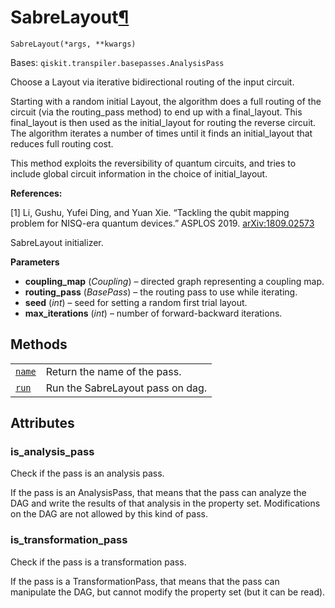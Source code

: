 # SabreLayout[¶](#sabrelayout "Permalink to this headline")

<span id="undefined" />

`SabreLayout(*args, **kwargs)`

Bases: `qiskit.transpiler.basepasses.AnalysisPass`

Choose a Layout via iterative bidirectional routing of the input circuit.

Starting with a random initial Layout, the algorithm does a full routing of the circuit (via the routing\_pass method) to end up with a final\_layout. This final\_layout is then used as the initial\_layout for routing the reverse circuit. The algorithm iterates a number of times until it finds an initial\_layout that reduces full routing cost.

This method exploits the reversibility of quantum circuits, and tries to include global circuit information in the choice of initial\_layout.

**References:**

\[1] Li, Gushu, Yufei Ding, and Yuan Xie. “Tackling the qubit mapping problem for NISQ-era quantum devices.” ASPLOS 2019. [arXiv:1809.02573](https://arxiv.org/pdf/1809.02573.pdf)

SabreLayout initializer.

**Parameters**

*   **coupling\_map** (*Coupling*) – directed graph representing a coupling map.
*   **routing\_pass** (*BasePass*) – the routing pass to use while iterating.
*   **seed** (*int*) – seed for setting a random first trial layout.
*   **max\_iterations** (*int*) – number of forward-backward iterations.

## Methods

|                                                                                                                                           |                                  |
| ----------------------------------------------------------------------------------------------------------------------------------------- | -------------------------------- |
| [`name`](qiskit.transpiler.passes.SabreLayout.name#qiskit.transpiler.passes.SabreLayout.name "qiskit.transpiler.passes.SabreLayout.name") | Return the name of the pass.     |
| [`run`](qiskit.transpiler.passes.SabreLayout.run#qiskit.transpiler.passes.SabreLayout.run "qiskit.transpiler.passes.SabreLayout.run")     | Run the SabreLayout pass on dag. |

## Attributes

<span id="undefined" />

### is\_analysis\_pass

Check if the pass is an analysis pass.

If the pass is an AnalysisPass, that means that the pass can analyze the DAG and write the results of that analysis in the property set. Modifications on the DAG are not allowed by this kind of pass.

<span id="undefined" />

### is\_transformation\_pass

Check if the pass is a transformation pass.

If the pass is a TransformationPass, that means that the pass can manipulate the DAG, but cannot modify the property set (but it can be read).
